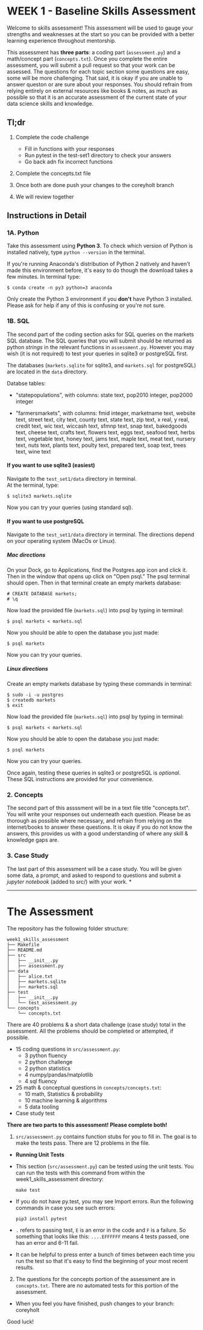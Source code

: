 # WEEK 1 - Baseline Skills Assessment


Welcome to skills assessment!  This assessment will be used to gauge your strengths and weaknesses at the start so you can be provided with a better learning experience throughout mentorship.

This assessment has **three parts**: a coding part (`assessment.py`) and a math/concept part (`concepts.txt`). Once you complete the entire assessment, you will submit a pull request so that your work can be assessed. The questions for each topic section some questions are easy, some will be more challenging. That said, it is okay if you are unable to answer queston or are sure about your responses. You should refrain from relying entirely on external resources like books & notes, as much as possible so that it is an accurate assessment of the current state of your data science skills and knowledge.

## Tl;dr
1. Complete the code challenge
    - Fill in functions with your responses
    - Run pytest in the test-set1 directory to check your answers
    - Go back adn fix incorrect functions

2. Complete the concepts.txt file

4. Once both are done push your changes to the coreyholt branch

5. We will review together



## Instructions in Detail
### 1A. Python
Take this assessment using  **Python 3**.  To check which version of Python is installed natively, type `python --version` in the terminal. 

If you're running Anaconda's distribution of Python 2 natively and haven't made this environment before, it's easy to do though the download takes a few minutes.  In terminal type:
```
$ conda create -n py3 python=3 anaconda
```        
Only create the Python 3 environment if you **don't** have Python 3 installed.  Please ask for help if any of this is confusing or you're not sure.  


### 1B. SQL
The second part of the coding section asks for SQL queries on the markets SQL database.  The SQL queries that you will submit should be returned as python *strings* in the relevant functions in `assessment.py`.  However you may wish (it is not required) to test your queries in sqlite3 or postgreSQL first.

The databases (`markets.sqlite` for sqlite3, and `markets.sql` for postgreSQL) are located in the `data` directory. 

Databse tables:
- "statepopulations", with columns:
    state text,
    pop2010 integer,
    pop2000 integer
    
- "farmersmarkets", with columns:
    fmid integer,
    marketname text,
    website text,
    street text,
    city text,
    county text,
    state text,
    zip text,
    x real,
    y real,
    credit text,
    wic text,
    wiccash text,
    sfmnp text,
    snap text,
    bakedgoods text,
    cheese text,
    crafts text,
    flowers text,
    eggs text,
    seafood text,
    herbs text,
    vegetable text,
    honey text,
    jams text,
    maple text,
    meat text,
    nursery text,
    nuts text,
    plants text,
    poulty text,
    prepared text,
    soap text,
    trees text,
    wine text


#### If you want to use sqlite3 (easiest)
Navigate to the `test_set1/data` directory in terminal.  
At the terminal, type:
```
$ sqlite3 markets.sqlite
```
Now you can try your queries (using standard sql).


#### If you want to use postgreSQL
Navigate to the `test_set1/data` directory in terminal.
The directions depend on your operating system (MacOs or Linux). 

##### Mac directions
On your Dock, go to Applications, find the Postgres.app icon and click it.
Then in the window that opens up click on "Open psql."  The psql terminal should open.  Then in that terminal create an empty markets database:  
```
# CREATE DATABASE markets;
# \q
```
Now load the provided file (`markets.sql`) into psql by typing in terminal:
```
$ psql markets < markets.sql
```
Now you should be able to open the database you just made:
```
$ psql markets
```
Now you can try your queries.

##### Linux directions
Create an empty markets database by typing these commands in terminal: 
```
$ sudo -i -u postgres
$ createdb markets
$ exit
```
Now load the provided file (`markets.sql`) into psql by typing in terminal:
```
$ psql markets < markets.sql
```
Now you should be able to open the database you just made:
```
$ psql markets
```
Now you can try your queries.  

Once again, testing these queries in sqlite3 or postgreSQL is *optional*.  These SQL instructions are provided for your convenience.

### 2. Concepts
The second part of this assssment will be in a text file title "concepts.txt". You will write your responses out underneath each question. Please be as thorough as possible where necessary, and refrain from relying on the internet/books to answer these questions. It is okay if you do not know the answers, this provides us with a good understanding of where any skill & knowledge gaps are. 

### 3. Case Study
The last part of this assessment will be a case study. You will be given some data, a prompt, and asked to respond to questions
and submit a *jupyter notebook* (added to src/) with your work.
*

________________________________________________________________________________________________________________________
# The Assessment

The repository has the following folder structure:

    week1_skills_assessment
    ├── Makefile
    ├── README.md
    ├── src
    │   ├── __init__.py
    │   ├── assessment.py
    ├── data
    │   ├── alice.txt
    │   ├── markets.sqlite
    │   ├── markets.sql
    ├── test
    │   ├── __init__.py
    │   └── test_assessment.py
    └── concepts
        └── concepts.txt

There are 40 problems & a short data challenge (case study) total in the assessment.  All the problems should be completed or attempted, if possible.   
- 15 coding questions in `src/assessment.py`: 
    - 3 python fluency
    - 2 python challenge
    - 2 python statistics
    - 4 numpy/pandas/matplotlib
    - 4 sql fluency
- 25 math & conceptual questions in `concepts/concepts.txt`: 
    - 10 math, Statistics & probability
    - 10 machine learning & algorithms
    - 5 data tooling
- Case study test

**There are two parts to this assessment!  Please complete both!**

1. `src/assessment.py` contains function stubs for you to fill in. The goal is to make the tests pass. There are 12 problems in the file.

 * **Running Unit Tests**

 * This section (`src/assessment.py`) can be tested using the unit tests. You can run the tests with this command from within the week1_skills_assessment directory:    

    `make test`

 * If you do not have py.test, you may see Import errors. Run the following commands in case you see such errors:    

    `pip3 install pytest`     

 * `.` refers to passing test, `E` is an error in the code and `F` is a failure. So something that looks like this: `....EFFFFFF` means 4 tests passed, one has an error and 6-11 fail.
 * It can be helpful to press enter a bunch of times between each time you run the test so that it's easy to find the beginning of your most recent results.    


2. The questions for the concepts portion of the assessment are in `concepts.txt`.
  There are no automated tests for this portion of the assessment.

* When you feel you have finished, push changes to your branch: coreyholt


Good luck!
